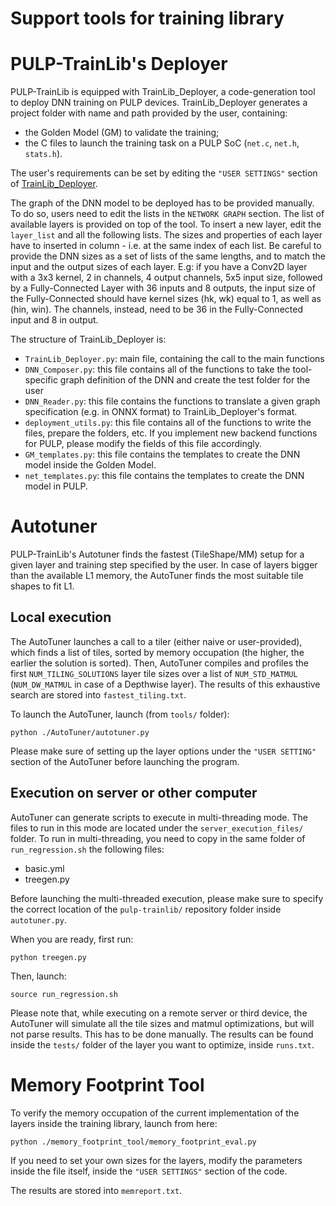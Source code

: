 # Support tools for training library

# PULP-TrainLib's Deployer 

PULP-TrainLib is equipped with TrainLib_Deployer, a code-generation tool to deploy DNN training on PULP devices. TrainLib_Deployer generates a project folder with name and path provided by the user, containing:
- the Golden Model (GM) to validate the training;
- the C files to launch the training task on a PULP SoC (`net.c`, `net.h`, `stats.h`). 

The user's requirements can be set by editing the `"USER SETTINGS"` section of [TrainLib_Deployer](./TrainLib_Deployer/TrainLib_Deployer.py).

The graph of the DNN model to be deployed has to be provided manually. To do so, users need to edit the lists in the `NETWORK GRAPH` section. The list of available layers is provided on top of the tool. To insert a new layer, edit the `layer_list` and all the following lists. The sizes and properties of each layer have to inserted in column - i.e. at the same index of each list. Be careful to provide the DNN sizes as a set of lists of the same lengths, and to match the input and the output sizes of each layer.
E.g: if you have a Conv2D layer with a 3x3 kernel, 2 in channels, 4 output channels, 5x5 input size, followed by a Fully-Connected Layer with 36 inputs and 8 outputs, the input size of the Fully-Connected should have kernel sizes (hk, wk) equal to 1, as well as (hin, win). The channels, instead, need to be 36 in the Fully-Connected input and 8 in output. 

The structure of TrainLib_Deployer is:

- `TrainLib_Deployer.py`: main file, containing the call to the main functions
- `DNN_Composer.py`: this file contains all of the functions to take the tool-specific graph definition of the DNN and create the test folder for the user
- `DNN_Reader.py`: this file contains the functions to translate a given graph specification (e.g. in ONNX format) to TrainLib_Deployer's format. 
- `deployment_utils.py`: this file contains all of the functions to write the files, prepare the folders, etc. If you implement new backend functions for PULP, please modify the fields of this file accordingly.
- `GM_templates.py`: this file contains the templates to create the DNN model inside the Golden Model.
- `net_templates.py`: this file contains the templates to create the DNN model in PULP.



# Autotuner

PULP-TrainLib's Autotuner finds the fastest (TileShape/MM) setup for a given layer and training step specified by the user. In case of layers bigger than the available L1 memory, the AutoTuner finds the most suitable tile shapes to fit L1.

## Local execution

The AutoTuner launches a call to a tiler (either naive or user-provided), which finds a list of tiles, sorted by memory occupation (the higher, the earlier the solution is sorted). Then, AutoTuner compiles and profiles the first `NUM_TILING_SOLUTIONS` layer tile sizes over a list of `NUM_STD_MATMUL` (`NUM_DW_MATMUL` in case of a Depthwise layer). The results of this exhaustive search are stored into `fastest_tiling.txt`.

To launch the AutoTuner, launch (from `tools/` folder):

```
python ./AutoTuner/autotuner.py
```

Please make sure of setting up the layer options under the `"USER SETTING"` section of the AutoTuner before launching the program.


## Execution on server or other computer

AutoTuner can generate scripts to execute in multi-threading mode. The files to run in this mode are located under the `server_execution_files/` folder. To run in multi-threading, you need to copy in the same folder of `run_regression.sh` the following files:
- basic.yml
- treegen.py

Before launching the multi-threaded execution, please make sure to specify the correct location of the `pulp-trainlib/` repository folder inside `autotuner.py`.

When you are ready, first run:

```
python treegen.py
```

Then, launch:

```
source run_regression.sh
```

Please note that, while executing on a remote server or third device, the AutoTuner will simulate all the tile sizes and matmul optimizations, but will not parse results. This has to be done manually. The results can be found inside the `tests/` folder of the layer you want to optimize, inside `runs.txt`.



# Memory Footprint Tool 

To verify the memory occupation of the current implementation of the 
layers inside the training library, launch from here:

```
python ./memory_footprint_tool/memory_footprint_eval.py
```

If you need to set your own sizes for the layers, modify the parameters
inside the file itself, inside the `"USER SETTINGS"` section of the code.

The results are stored into `memreport.txt`.
